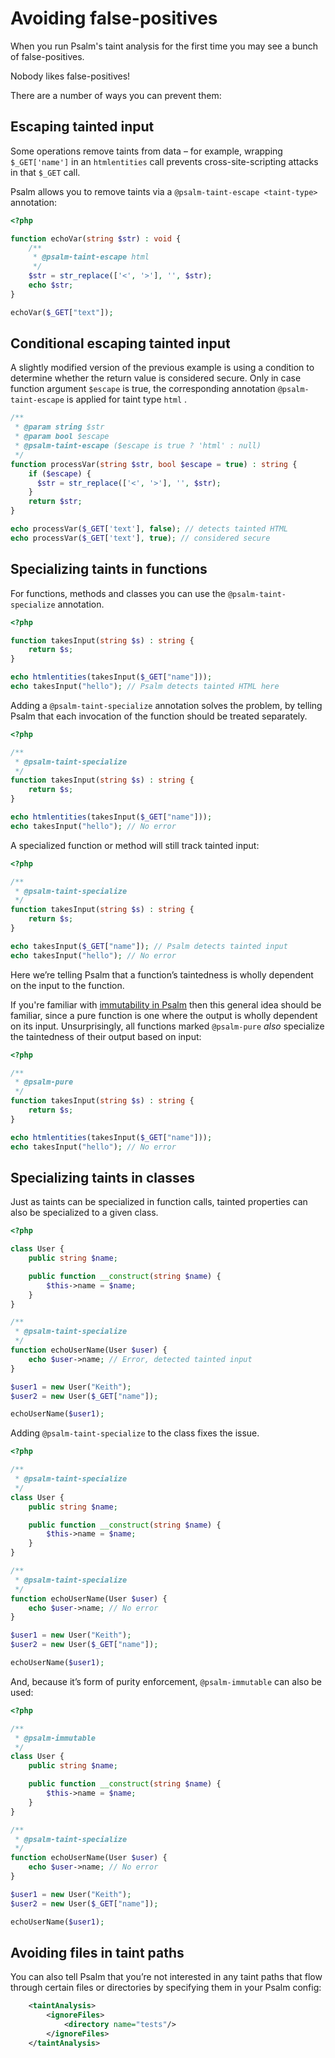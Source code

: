 # Avoiding false-positives

When you run Psalm's taint analysis for the first time you may see a bunch of false-positives.

Nobody likes false-positives!

There are a number of ways you can prevent them:

## Escaping tainted input

Some operations remove taints from data – for example, wrapping `$_GET['name']` in an `htmlentities` call prevents cross-site-scripting attacks in that `$_GET` call.

Psalm allows you to remove taints via a `@psalm-taint-escape <taint-type>` annotation:

```php
<?php

function echoVar(string $str) : void {
    /**
     * @psalm-taint-escape html
     */
    $str = str_replace(['<', '>'], '', $str);
    echo $str;
}

echoVar($_GET["text"]);
```

## Conditional escaping tainted input

A slightly modified version of the previous example is using a condition to determine whether the return value
is considered secure. Only in case function argument `$escape` is true, the corresponding annotation
`@psalm-taint-escape` is applied for taint type `html` .

```php
/**
 * @param string $str
 * @param bool $escape
 * @psalm-taint-escape ($escape is true ? 'html' : null)
 */
function processVar(string $str, bool $escape = true) : string {
    if ($escape) {
      $str = str_replace(['<', '>'], '', $str);
    }
    return $str;
}

echo processVar($_GET['text'], false); // detects tainted HTML
echo processVar($_GET['text'], true); // considered secure
```

## Specializing taints in functions

For functions, methods and classes you can use the `@psalm-taint-specialize` annotation.

```php
<?php

function takesInput(string $s) : string {
    return $s;
}

echo htmlentities(takesInput($_GET["name"]));
echo takesInput("hello"); // Psalm detects tainted HTML here
```

Adding a `@psalm-taint-specialize` annotation solves the problem, by telling Psalm that each invocation of the function should be treated separately.

```php
<?php

/**
 * @psalm-taint-specialize
 */
function takesInput(string $s) : string {
    return $s;
}

echo htmlentities(takesInput($_GET["name"]));
echo takesInput("hello"); // No error
```

A specialized function or method will still track tainted input:

```php
<?php

/**
 * @psalm-taint-specialize
 */
function takesInput(string $s) : string {
    return $s;
}

echo takesInput($_GET["name"]); // Psalm detects tainted input
echo takesInput("hello"); // No error
```

Here we’re telling Psalm that a function’s taintedness is wholly dependent on the input to the function.

If you're familiar with [immutability in Psalm](https://psalm.dev/articles/immutability-and-beyond) then this general idea should be familiar, since a pure function is one where the output is wholly dependent on its input. Unsurprisingly, all functions marked `@psalm-pure` _also_ specialize the taintedness of their output based on input:

```php
<?php

/**
 * @psalm-pure
 */
function takesInput(string $s) : string {
    return $s;
}

echo htmlentities(takesInput($_GET["name"]));
echo takesInput("hello"); // No error
```

## Specializing taints in classes

Just as taints can be specialized in function calls, tainted properties can also be specialized to a given class.

```php
<?php

class User {
    public string $name;

    public function __construct(string $name) {
        $this->name = $name;
    }
}

/**
 * @psalm-taint-specialize
 */
function echoUserName(User $user) {
    echo $user->name; // Error, detected tainted input
}

$user1 = new User("Keith");
$user2 = new User($_GET["name"]);

echoUserName($user1);
```

Adding `@psalm-taint-specialize` to the class fixes the issue.

```php
<?php

/**
 * @psalm-taint-specialize
 */
class User {
    public string $name;

    public function __construct(string $name) {
        $this->name = $name;
    }
}

/**
 * @psalm-taint-specialize
 */
function echoUserName(User $user) {
    echo $user->name; // No error
}

$user1 = new User("Keith");
$user2 = new User($_GET["name"]);

echoUserName($user1);
```

And, because it’s form of purity enforcement, `@psalm-immutable` can also be used:

```php
<?php

/**
 * @psalm-immutable
 */
class User {
    public string $name;

    public function __construct(string $name) {
        $this->name = $name;
    }
}

/**
 * @psalm-taint-specialize
 */
function echoUserName(User $user) {
    echo $user->name; // No error
}

$user1 = new User("Keith");
$user2 = new User($_GET["name"]);

echoUserName($user1);
```

## Avoiding files in taint paths

You can also tell Psalm that you’re not interested in any taint paths that flow through certain files or directories by specifying them in your Psalm config:

```xml
    <taintAnalysis>
        <ignoreFiles>
            <directory name="tests"/>
        </ignoreFiles>
    </taintAnalysis>
```
